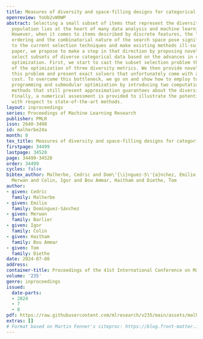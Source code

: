 ```yaml
---
title: Measures of diversity and space-filling designs for categorical data
openreview: YoUb2vW9WP
abstract: Selecting a small subset of items that represent the diversity of a larger
  population lies at the heart of many data analysis and machine learning applications.
  However, when it comes to items described by discrete features, the lack of natural
  ordering and the combinatorial nature of the search space pose significant challenges
  to the current selection techniques and make existing methods ill-suited. In this
  paper, we propose to make a step in that direction by proposing novel methods to
  select subsets of diverse categorical data based on the advances in combinatorial
  optimization. First, we start to cast the subset selection problem through the lens
  of the optimization of three diversity metrics. We then provide novel bounds for
  this problem and present exact solvers that unfortunately come with a high computational
  cost. To overcome this bottleneck, we go on and show how to employ tools from linear
  programming and submodular optimization by introducing two computationally plausible
  methods that still present approximation guarantees about the diversity metrics.
  Finally, a numerical assessment is provided to illustrate the potential of the designs
  with respect to state-of-the-art methods.
layout: inproceedings
series: Proceedings of Machine Learning Research
publisher: PMLR
issn: 2640-3498
id: malherbe24a
month: 0
tex_title: Measures of diversity and space-filling designs for categorical data
firstpage: 34499
lastpage: 34528
page: 34499-34528
order: 34499
cycles: false
bibtex_author: Malherbe, Cedric and Dom\'{\i}nguez-S\'{a}nchez, Emilio and Barlier,
  Merwan and Colin, Igor and Bou Ammar, Haitham and Diethe, Tom
author:
- given: Cedric
  family: Malherbe
- given: Emilio
  family: Domı́nguez-Sánchez
- given: Merwan
  family: Barlier
- given: Igor
  family: Colin
- given: Haitham
  family: Bou Ammar
- given: Tom
  family: Diethe
date: 2024-07-08
address:
container-title: Proceedings of the 41st International Conference on Machine Learning
volume: '235'
genre: inproceedings
issued:
  date-parts:
  - 2024
  - 7
  - 8
pdf: https://raw.githubusercontent.com/mlresearch/v235/main/assets/malherbe24a/malherbe24a.pdf
extras: []
# Format based on Martin Fenner's citeproc: https://blog.front-matter.io/posts/citeproc-yaml-for-bibliographies/
---
```

